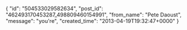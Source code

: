  {
   "id": "504533029582634",
   "post_id": "462493170453287_498809460154991",
   "from_name": "Pete Daoust",
   "message": "you're",
   "created_time": "2013-04-19T19:32:47+0000"
 }
